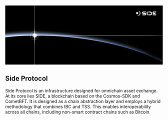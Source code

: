 ![Side Protocol](https://github.com/sideprotocol/.github/blob/main/profile/1-1.jpg?raw=true)

## Side Protocol

Side Protocol is an infrastructure designed for omnichain asset exchange. At its core lies SIDE, a blockchain based on the Cosmos-SDK and CometBFT. It is designed as a chain abstraction layer and employs a hybrid methodology that combines IBC and TSS. This enables interoperability across all chains, including non-smart contract chains such as Bitcoin.
